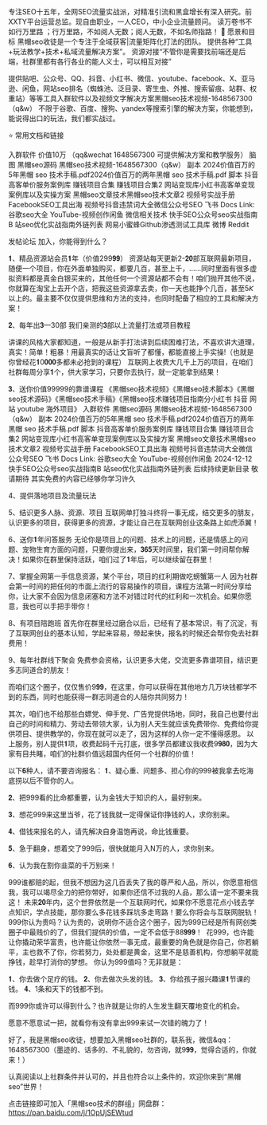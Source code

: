 专注SEO十五年，全网SEO流量实战派，对精准引流和黑盒增长有深入研究。前XXTY平台运营总监。现自由职业，一人CEO，中小企业流量顾问。
读万卷书不如行万里路 ；行万里路，不如阅人无数；阅人无数，不如名师指路！
🎯  愿景和目标
黑帽seo收徒是一个专注于全域获客|流量矩阵化打法的团队。
提供各种“工具+玩法教学+技术+私域流量解决方案”。
资源对接“不管你是需要找前端还是后端，社群里都有各行各业的能人义士，可以相互对接”

提供贴吧、公众号、QQ、抖音、小红书、微信、youtube、facebook、X、亚马逊、闲鱼，网站seo排名（蜘蛛池、泛目录、寄生虫、外推、搜索留痕、站群、权重站）等等工具入群软件以及视频文字解决方案黑帽seo技术视频-1648567300（q&w） 不限于谷歌、百度、搜狗、yandex等搜索引擎的解决方案，你能想到，能说得出口的玩法，我们都实战过。


⭐️  常用文档和链接

入群软件 价值10万 （qq&wechat 1648567300  可提供解决方案和教学服务）
脑图
黑帽seo源码
黑帽seo技术视频-1648567300（q&w） 副本
2024价值百万的5年黑帽 seo 技术手稿.pdf2024价值百万的两年黑帽 seo 技术手稿.pdf
脚本
抖音高客单价服务案例库  赚钱项目合集 赚钱项目合集2 网站变现库小红书高客单变现案例库以及实操方案
黑帽seo文章技术黑帽seo技术文章2
视频号实战手册 
FacebookSEO工具出海 视频号抖音违禁词大全微信公众号SEO
飞书 Docs Link: 谷歌seo大全 YouTube-视频创作闲鱼
微信相关技术
快手SEO公众号seo实战指南B 站seo优化实战指南外链列表
网易小蜜蜂Github渗透测试工具库
微博
Reddit

发帖论坛
加入，你能得到什么？

𝟏、精品资源站会员𝟏年（价值299𝟗𝟗）
资源站每天更新2-𝟐𝟎部互联网最新项目，随便一个项目，你在外面单独购买，都要几百，甚至上千，……同时里面有很多虚拟资料都是真金白银买来的，其他任何一个资源站都不会有！咱们抛开其他不说，你就算在淘宝上去开个店，把我这些资源拿去卖，你一天也能挣个几百，甚至5𝘒以上的。最主要不仅仅提供思维和方法的支持，也同时配备了相应的工具和解决方案！

𝟐、每年出𝟑—30部 我们亲测的𝟑部以上流量打法或项目教程

讲课的风格大家都知道，一般是从新手打法讲到后续困难打法，不喜欢讲大道理，真实！简单！粗暴！用最真实的话让文盲听了都懂，都能直接上手实操!（也就是你曾经花𝟏0𝟎𝟎𝟎多都未必抢到的课程）
互联网上收费大几千上万的项目，在咱们社群每周分享𝟏个，供大家学习，只要你去执行，就一定能拿到结果！

𝟑、送你价值99999的靠谱课程
《黑帽seo技术视频》《黑帽seo技术脚本》《黑帽seo技术源码》《黑帽seo技术手稿》《黑帽seo技术赚钱项目指南分小红书 抖音 网站 youtube  海外项目》
入群软件
黑帽seo源码
黑帽seo技术视频-1648567300（q&w） 副本
2024价值百万的5年黑帽 seo 技术手稿.pdf2024价值百万的两年黑帽 seo 技术手稿.pdf
脚本
抖音高客单价服务案例库  赚钱项目合集 赚钱项目合集2 网站变现库小红书高客单变现案例库以及实操方案
黑帽seo文章技术黑帽seo技术文章2
视频号实战手册 
FacebookSEO工具出海 视频号抖音违禁词大全微信公众号SEO
飞书 Docs Link: 谷歌seo大全 YouTube-视频创作闲鱼
2024-12-12
快手SEO公众号seo实战指南B 站seo优化实战指南外链列表
后续持续更新目录 敬请期待  其实免费的内容已经够你学习许久

4、提供落地项目及流量玩法


5、结识更多人脉、资源、项目
互联网单打独斗终将一事无成，结交更多的朋友，认识更多的项目，获得更多的资源，才能让自己在互联网创业这条路上如虎添翼！

6、送你𝟏年问答服务
无论你是项目上的问题、技术上的问题，还是情感上的问题、宠物生育方面的问题，只要你提出来，𝟑𝟔𝟓天时间里，我们第一时间帮你解决！如果你在群里保持活跃，咱们过了𝟏年后，可以继续留在群里！

7、掌握全网第一手信息资源，某个平台，项目的红利期做吃螃蟹第一人
因为社群会第一时间的把任何的市面上流行的容易操作的项目，课程方法第一时间分享给你，让大家不会因为信息闭塞和方法不对错过时代的红利和一次机会。如果你愿意，我也可以手把手带你！

8、有项目陪跑班
首先你在群里经过磨合以后，已经有了基本常识，有了沉淀，有了互联网创业的基本认知，学起来容易，带起来快，报名的时候还会帮你免去社群费用！

9、每年社群线下聚会
免费参会资格，认识更多大佬，交流更多靠谱项目，结识更多志同道合的朋友！
           
而咱们这个圈子，仅仅售价9𝟗𝟗，在这里，你可以获得在其他地方几万块钱都学不到的东西，同时也能获得一群志同道合的人陪你共同努力！

其次，咱们也不给那些白嫖党、伸手党、广告党提供场地，同时，我自己也要付出自己的时间和精力、劳动去带领大家，认为别人天生就应该免费带你、免费给你提供项目、提供教学的，你现在就可以走了，因为这样的人你一定不懂得感恩。
以上服务，别人提供𝟏项，收费起码千元打底，很多学员都建议我收费9𝟗𝟖𝟎，因为大家有目共睹，咱们的社群价值远超国内任何一个社群的价值！



以下𝟔种人，请不要咨询报名：
𝟏、疑心重、问题多、担心你的999被我拿去吃海底捞以后不管你的人。

𝟐、把999看的比命都重要，认为金钱大于知识的人，最好别来。

𝟑、想花999来这里当爷，花了钱我就一定得保证你挣钱的人，求你别来。

𝟒、借钱来报名的人，请先解决自身温饱再说，命比钱重要。

𝟓、急于翻身，想着交了999后，很快就能月入N万的人，求你别来。

𝟔、认为我在割你韭菜的千万别来！

999谁都赔的起，但我不想因为这几百丢失了我的尊严和人品，所以，你愿意相信我，我可以竭尽全力的把你带好，如果你还信不过我的人品，那么请一定不要来我这！
未来𝟐𝟎年内，这个世界依然是一个互联网时代，如果你不愿意花点小钱去学点知识，学点技能，那你要么多花钱多踩坑多走弯路！要么你将会与互联网脱轨！
999你认为贵吗？认为贵的，说明你不适合这个圈子，因为999已经是所有网创类圈子中最贱价的了，但我们提供的价值，一定不会低于88𝟗𝟗𝟗！ 
花999，也许能让你撬动荣华富贵，也许能让你依然一事无成，最重要的角色就是你自己，你若躺平，主也救不了你，你若努力，处处都是黄金，这里不是慈善机构，你想躺平就能挣钱，趁早打消你的梦想。
你认为999值吗？无非就是：

𝟏、你去做个足疗的钱。
𝟐、你去做次头发的钱。
𝟑、你给孩子报兴趣课𝟏节课的钱。
𝟒、1条和天下的钱都不到。

而999你或许可以得到什么？也许就是让你的人生发生翻天覆地变化的机会。

愿意不愿意试一把，就看你有没有拿出999来试一次错的魄力了！

好了，我是黑帽seo收徒，想要加入黑帽seo社群的，联系我，微信&qq：1648567300（墨迹的、话多的、不礼貌的，勿咨询，就9𝟗𝟗，觉得合适的，你就来！）

认真阅读以上社群条件并认可的，并且也符合以上条件的，欢迎你来到“黑帽seo”世界！

点击链接即可加入「黑帽seo技术的群组」网盘群：https://pan.baidu.com/j/1OpUjSEWtud


